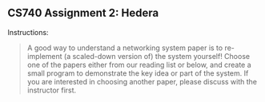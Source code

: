 ## CS740 Assignment 2: Hedera

Instructions:

> A good way to understand a networking system paper is to re-implement (a scaled-down
version of) the system yourself! Choose one of the papers either from our reading list or below,
and create a small program to demonstrate the key idea or part of the system. If you are
interested in choosing another paper, please discuss with the instructor first.